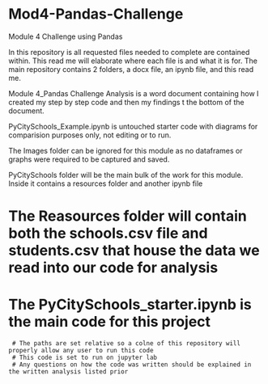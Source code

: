 # Mod4-Pandas-Challenge
Module 4 Challenge using Pandas

In this repository is all requested files needed to complete are contained within. 
This read me will elaborate where each file is and what it is for.
The main repository contains 2 folders, a docx file, an ipynb file, and this read me. 

Module 4_Pandas Challenge Analysis is a word document containing how I created my step by step code and then my findings t the bottom of the document. 

PyCitySchools_Example.ipynb is untouched starter code with diagrams for comparision purposes only, not editing or to run.

The Images folder can be ignored for this module as no dataframes or graphs were required to be captured and saved. 

PyCitySchools folder will be the main bulk of the work for this module. Inside it contains a resources folder and another ipynb file
  # The Reasources folder will contain both the schools.csv file and students.csv that house the data we read into our code for analysis
  # The PyCitySchools_starter.ipynb is the main code for this project
     # The paths are set relative so a colne of this repository will properly allow any user to run this code
     # This code is set to run on jupyter lab
     # Any questions on how the code was written should be explained in the written analysis listed prior
